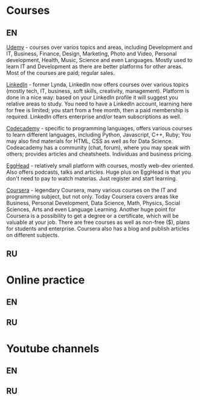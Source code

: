 # Courses

## EN

[Udemy](https://www.udemy.com/ "Udemy") - courses over varios topics and areas, including Development and IT, Business, Finance, Design, Marketing, Photo and Video, Personal development, Health, Music, Science and even Languages. Mostly used to learn IT and Development as there are better platforms for other areas. Most of the courses are paid; regular sales.

[LinkedIn](http://https://www.linkedin.com/learning "LinkedIn") - former Lynda, LinkedIn now offers courses over various topics (mostly tech, IT, business, soft skills, creativity, management). Platform is done in a nice way: based on your LinkedIn profile it will suggest you relative areas to study. You need to have a LinkedIn account, learning here for free is limited; you start from a free month, then a paid membership is required. LinkedIn offers enterprise and/or team subscriptions as well.

[Codecademy](https://www.codecademy.com/ "CodeCademy") - specific to programming languages, offers various courses to learn different languages, including Python, Javascript, C++, Ruby; You may also find materials for HTML, CSS as well as for Data Science. Codeacademy has a community (chat, forum), where you may speak with others; provides articles and cheatsheets. Individuas and business pricing.

[EggHead](https://egghead.io/ "EggHead") - relatively small platform with courses, mostly web-dev oriented. Also offers podcasts, talks and articles. Huge plus on EggHead is that you don't need to pay to watch materias. Just register and start learning.

[Coursera](https://www.coursera.org/ "Coursera") - legendary Coursera, many various courses on the IT and programming subject, but not only. Today Coursera covers areas like Business, Personal Development, Data Science, Math, Physics, Social Sciences, Arts and even Language Learning. Another huge point for Coursera is a possibility to get a degree or a certificate, which will be valuable at your job. There are free courses as well as non-free ($), plans for students and enterprise. Coursera also has a blog and publish articles on different subjects.

## RU

# Online practice

## EN

## RU

# Youtube channels

## EN

## RU
